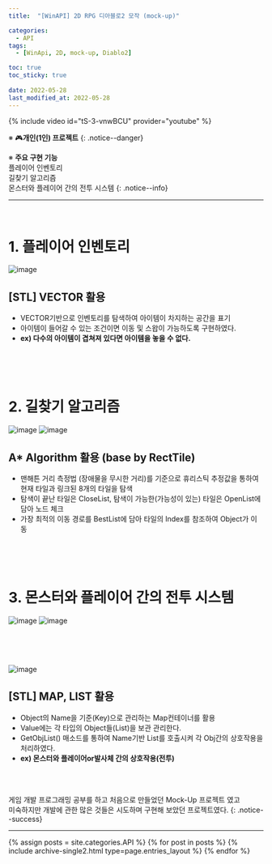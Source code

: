 ```yaml
---
title:  "[WinAPI] 2D RPG 디아블로2 모작 (mock-up)"

categories:
  - API
tags:
  - [WinApi, 2D, mock-up, Diablo2]

toc: true
toc_sticky: true
 
date: 2022-05-28
last_modified_at: 2022-05-28
---
```


{% include video id="tS-3-vnwBCU" provider="youtube" %}

※ :video_game:**개인(1인) 프로젝트**
{: .notice--danger}

※ **주요 구현 기능**
<br>플레이어 인벤토리
<br>길찾기 알고리즘
<br>몬스터와 플레이어 간의 전투 시스템
{: .notice--info}

---
<br>

# 1. 플레이어 인벤토리

![image](https://user-images.githubusercontent.com/101621868/170813633-e860be64-ff72-49ca-9043-8e4254f909f9.png)

## [STL] VECTOR 활용
* VECTOR기반으로 인벤토리를 탐색하여 아이템이 차지하는 공간을 표기
* 아이템이 들어갈 수 있는 조건이면 이동 및 스왑이 가능하도록 구현하였다.
* **ex) 다수의 아이템이 겹쳐져 있다면 아이템을 놓을 수 없다.**

<br><br><br>

# 2. 길찾기 알고리즘

![image](https://user-images.githubusercontent.com/101621868/170815689-45fa966f-5330-4577-946e-844e80e68e56.png)
![image](https://user-images.githubusercontent.com/101621868/170815724-04297449-deff-4e95-abd1-468c186fa98a.jpg)


## A* Algorithm 활용 (base by RectTile)
* 맨해튼 거리 측정법 (장애물을 무시한 거리)를 기준으로 휴리스틱 추정값을 통하여 현재 타일과 링크된 8개의 타일을 탐색
* 탐색이 끝난 타일은 CloseList, 탐색이 가능한(가능성이 있는) 타일은 OpenList에 담아 노드 체크
* 가장 최적의 이동 경로를 BestList에 담아 타일의 Index를 참조하여 Object가 이동

<br><br><br>

# 3. 몬스터와 플레이어 간의 전투 시스템

![image](https://user-images.githubusercontent.com/101621868/170816944-5c447f89-db87-4cfb-aa32-53d3d1ef699b.png)
![image](https://user-images.githubusercontent.com/101621868/170816929-b1d1a43b-625a-4278-bd1a-4e9b2b4d2fe2.png)

<br><br><br>

![image](https://user-images.githubusercontent.com/101621868/170816781-fa43697e-4d9d-4fa5-9d4c-e9450fd52b87.png)

## [STL] MAP, LIST 활용
* Object의 Name을 기준(Key)으로 관리하는 Map컨테이너를 활용
* Value에는 각 타입의 Object들(List)을 보관 관리한다.
* GetObjList() 매소드를 통하여 Name기반 List를 호출시켜 각 Obj간의 상호작용을 처리하였다.
* **ex) 몬스터와 플레이어or발사체 간의 상호작용(전투)**

<br><br>

게임 개발 프로그래밍 공부를 하고 처음으로 만들었던 Mock-Up 프로젝트 였고 <br>
미숙하지만 개발에 관한 많은 것들은 시도하며 구현해 보았던 프로젝트였다.
{: .notice--success}


---


{% assign posts = site.categories.API %}
{% for post in posts %} {% include archive-single2.html type=page.entries_layout %} {% endfor %}